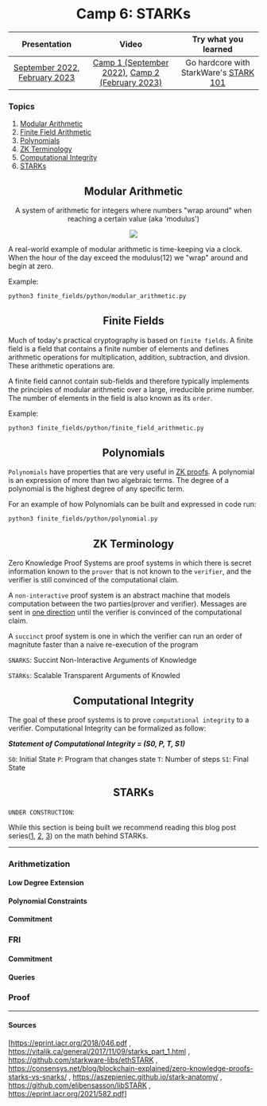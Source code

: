 <div align="center">
    <h1>Camp 6: STARKs</h1>

|Presentation|Video|Try what you learned
|:----:|:----:|:----:|
|[September 2022](https://drive.google.com/file/d/1asONnOcSnRJwMXF-Zx1uJBdpbMrLYnmE/view?usp=sharing), [February 2023](https://drive.google.com/file/d/1AWeCNRLgoiXVvLS31HxqslxUGIFMnwRf/view)|[Camp 1 (September 2022)](https://www.youtube.com/watch?v=7p60e7RzuMs), [Camp 2 (February 2023)](https://m.youtube.com/live/n9vG4G_JqLE) |Go hardcore with StarkWare's [STARK 101](https://starkware.co/stark-101)|

</div>

### Topics

<ol>
    <li><a href="#modular_arithmetic">Modular Arithmetic</a></li>
    <li><a href="#finite_fields">Finite Field Arithmetic</a></li>
    <li><a href="#polynomials">Polynomials</a></li>
    <li><a href="#zk_terminology">ZK Terminology</a></li>
    <li><a href="#computational_integrity">Computational Integrity</a></li>
    <li><a href="#starks">STARKs</a></li>
</ol>

<div align="center">
    <h2 id="modular_arithmetic">Modular Arithmetic</h2>
    <p>A system of arithmetic for integers where numbers "wrap around" when reaching a certain value (aka 'modulus')</p>
    <img src="../misc/modular.png">
</div>

A real-world example of modular arithmetic is time-keeping via a clock. When the hour of the day exceed the modulus(12) we "wrap" around and begin at zero.

Example:

```bash
python3 finite_fields/python/modular_arithmetic.py
```

<h2 align="center" id="finite_fields">Finite Fields</h2>

Much of today's practical cryptography is based on `finite fields`. A finite field is a field that contains a finite number of elements and defines arithmetic operations for multiplication, addition, subtraction, and divsion. These arithmetic operations are.

A finite field cannot contain sub-fields and therefore typically implements the principles of modular arithmetic over a large, irreducible prime number. The number of elements in the field is also known as its `order`.

Example:

```bash
python3 finite_fields/python/finite_field_arithmetic.py
```

<h2 align="center" id="polynomials">Polynomials</h2>

`Polynomials` have properties that are very useful in [ZK proofs](https://www.youtube.com/watch?v=iAaSQfZ-2AM). A polynomial is an expression of more than two algebraic terms. The degree of a polynomial is the highest degree of any specific term.

For an example of how Polynomials can be built and expressed in code run:

```bash
python3 finite_fields/python/polynomial.py
```

<h2 align="center" id="zk_terminology">ZK Terminology</h2>

Zero Knowledge Proof Systems are proof systems in which there is secret information known to the `prover` that is not known to the `verifier`, and the verifier is still convinced of the computational claim.

A `non-interactive` proof system is an abstract machine that models computation between the two parties(prover and verifier). Messages are sent in [one direction](https://www.youtube.com/watch?v=QJO3ROT-A4E) until the verifier is convinced of the computational claim.

A `succinct` proof system is one in which the verifier can run an order of magnitute faster than a naive re-execution of the program

`SNARKS`: Succint Non-Interactive Arguments of Knowledge

`STARKs`: Scalable Transparent Arguments of Knowled

<h2 align="center" id="computational_integrity">Computational Integrity</h2>

The goal of these proof systems is to prove `computational integrity` to a verifier. Computational Integrity can be formalized as follow:

***Statement of Computational Integrity = (S0, P, T, S1)***

`S0`: Initial State
`P`: Program that changes state
`T`: Number of steps
`S1`: Final State

<h2 align="center" id="starks">STARKs</h2>

`UNDER CONSTRUCTION`:

While this section is being built we recommend reading this blog post series([1](https://medium.com/starkware/stark-math-the-journey-begins-51bd2b063c71), [2](https://medium.com/starkware/arithmetization-i-15c046390862), [3](https://medium.com/starkware/arithmetization-ii-403c3b3f4355)) on the math behind STARKs.

<hr>

<h3>Arithmetization</h3>

<h4>Low Degree Extension</h4>

<h4>Polynomial Constraints</h4>

<h4>Commitment</h4>

<h3>FRI</h3>

<h4>Commitment</h4>

<h4>Queries</h4>

<h3>Proof</h3>

<hr>

#### Sources

[<https://eprint.iacr.org/2018/046.pdf>
, <https://vitalik.ca/general/2017/11/09/starks_part_1.html>
, <https://github.com/starkware-libs/ethSTARK>
, <https://consensys.net/blog/blockchain-explained/zero-knowledge-proofs-starks-vs-snarks/>
, <https://aszepieniec.github.io/stark-anatomy/>
, <https://github.com/elibensasson/libSTARK>
, <https://eprint.iacr.org/2021/582.pdf>]
